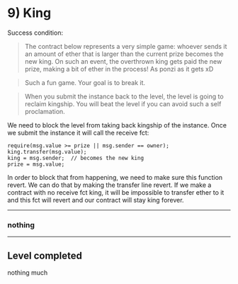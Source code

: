 # 9) King

Success condition:
> The contract below represents a very simple game: whoever sends it an amount of ether that is larger than the current prize becomes the new king. On such an event, the overthrown king gets paid the new prize, making a bit of ether in the process! As ponzi as it gets xD

> Such a fun game. Your goal is to break it.

> When you submit the instance back to the level, the level is going to reclaim kingship. You will beat the level if you can avoid such a self proclamation.

We need to block the level from taking back kingship of the instance. Once we submit the instance it will call the receive fct:

```
require(msg.value >= prize || msg.sender == owner);
king.transfer(msg.value);
king = msg.sender;  // becomes the new king
prize = msg.value;
```

In order to block that from happening, we need to make sure this function revert. We can do that by making the transfer line revert. If we make a contract with no receive fct king, it will be impossible to transfer ether to it and this fct will revert and our contract will stay king forever.

---
### nothing

---
## Level completed

nothing much